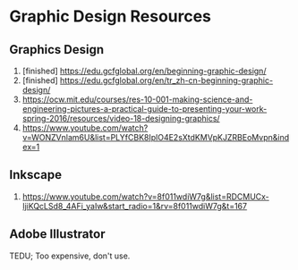 Graphic Design Resources
===

## Graphics Design

1. [finished] https://edu.gcfglobal.org/en/beginning-graphic-design/
1. [finished] https://edu.gcfglobal.org/en/tr_zh-cn-beginning-graphic-design/
1. https://ocw.mit.edu/courses/res-10-001-making-science-and-engineering-pictures-a-practical-guide-to-presenting-your-work-spring-2016/resources/video-18-designing-graphics/
1. https://www.youtube.com/watch?v=WONZVnlam6U&list=PLYfCBK8IplO4E2sXtdKMVpKJZRBEoMvpn&index=1

## Inkscape

1. https://www.youtube.com/watch?v=8f011wdiW7g&list=RDCMUCx-ljiKQcLSd8_4AFi_yaIw&start_radio=1&rv=8f011wdiW7g&t=167

## Adobe Illustrator

TEDU; Too expensive, don't use.
